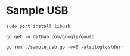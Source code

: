 # Sample USB

```
sudo port install libusb

go get -u github.com/google/gousb

go run ./sample_usb.go -v=0 -alsologtostderr
```
